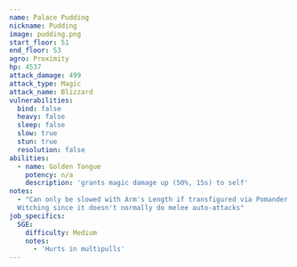 ```yaml
---
name: Palace Pudding
nickname: Pudding
image: pudding.png
start_floor: 51
end_floor: 53
agro: Proximity
hp: 4537
attack_damage: 499
attack_type: Magic
attack_name: Blizzard
vulnerabilities:
  bind: false
  heavy: false
  sleep: false
  slow: true
  stun: true
  resolution: false
abilities:
  - name: Golden Tongue
    potency: n/a
    description: 'grants magic damage up (50%, 15s) to self'
notes:
  - "Can only be slowed with Arm's Length if transfigured via Pomander of
  Witching since it doesn't normally do melee auto-attacks"
job_specifics:
  SGE:
    difficulty: Medium
    notes:
      - 'Hurts in multipulls'
---
```

